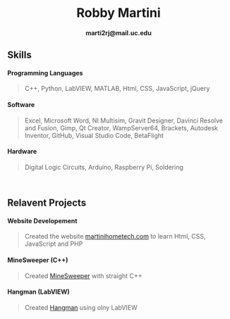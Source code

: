 <h1 align="center">Robby Martini</h1>
<h4 align="center">marti2rj@mail.uc.edu</h4>



## Skills
<h4> Programming Languages</h4>

>  C++, Python, LabVIEW, MATLAB, Html, CSS, JavaScript, jQuery

<h4> Software </h4>

> Excel, Microsoft Word, NI Multisim, Gravit Designer, Davinci Resolve and Fusion, Gimp, Qt Creator, WampServer64, Brackets, Autodesk Inventor, GitHub, Visual Studio Code, BetaFlight

<h4> Hardware </h4>

> Digital Logic Circuits, Arduino, Raspberry Pi, Soldering

<br>

## Relavent Projects

<h4> Website Developement </h4>

> Created the website [martinihometech.com](http://martinihometech.com/index.php) to learn Html, CSS, JavaScript and PHP

<h4> MineSweeper (C++) </h4>

> Created [MineSweeper](https://github.com/MartiniDesignz/MineSweeper) with straight C++

<h4> Hangman (LabVIEW) </h4>

> Created [Hangman](https://github.com/MartiniDesignz/HangmanInLabVIEW) using olny LabVIEW



